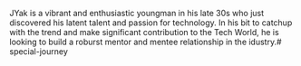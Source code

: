 JYak is a vibrant and enthusiastic youngman in his late 30s who just discovered his latent talent and passion for technology. In his bit to catchup with the trend and make significant contribution to the Tech World, he is looking to build a roburst mentor and mentee relationship in the idustry.# special-journey
